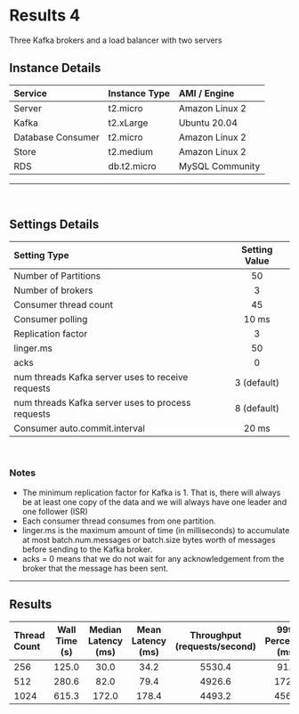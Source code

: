 # Results 4

<p> Three Kafka brokers and a load balancer with two servers </p>

## Instance Details

| Service           | Instance Type   | AMI / Engine   |
|:------------------|:----------------|:---------------|
| Server            |  t2.micro       | Amazon Linux 2 |
| Kafka             |  t2.xLarge      | Ubuntu 20.04   |
| Database Consumer |  t2.micro       | Amazon Linux 2 |
| Store             |  t2.medium      | Amazon Linux 2 |
| RDS               |  db.t2.micro    | MySQL Community|

------------------------------------------------------

<br/> 

## Settings Details

| Setting Type                                                        | Setting Value   |
|:--------------------------------------------------------------------|:---------------:|
| Number of Partitions                                                |  50             |
| Number of brokers                                                   |  3              |
| Consumer thread count                                               |  45             |
| Consumer polling                                                    |  10 ms          |
| Replication factor                                                  |  3              |
| linger.ms                                                           |  50             |
| acks                                                                |  0              |
| num threads Kafka server uses to receive requests                   |  3 (default)    |   
| num threads Kafka server uses to process requests                   |  8 (default)    |
| Consumer auto.commit.interval                                       |  20 ms          |

<br/>

### Notes

- The minimum replication factor for Kafka is 1. That is, there will always be
at least one copy of the data and we will always have one leader and one follower (ISR)
- Each consumer thread consumes from one partition.
- linger.ms is the maximum amount of time (in milliseconds) to accumulate at most
batch.num.messages or batch.size bytes worth of messages before sending to the Kafka broker.
- acks = 0 means that we do not wait for any acknowledgement from the broker that the
message has been sent.


-----------------------------------------------------

## Results

| Thread Count | Wall Time (s)  | Median Latency (ms) |  Mean Latency (ms) | Throughput (requests/second) | 99th Percentile (ms) |
|:-------------|:--------------:|:-----------------:|:------------------:|:-----------------------------:|:--------------------:|
|  256         |  125.0         | 30.0              | 34.2               |  5530.4                       |   91.0               |
|  512         |  280.6         | 82.0              | 79.4               |  4926.6                       |   172.0              |
|  1024        |  615.3         | 172.0             | 178.4              |  4493.2                       |   456.0              | 
